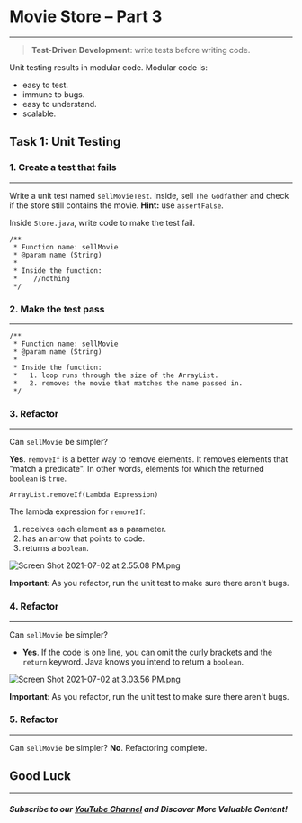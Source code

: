 # Movie Store – Part 3
----

> **Test-Driven Development**: write tests before writing code.

Unit testing results in modular code. Modular code is:
- easy to test.
- immune to bugs.
- easy to understand.
- scalable.

## Task 1: Unit Testing

### 1. Create a test that fails
----
Write a unit test named `sellMovieTest`. Inside, sell `The Godfather` and check if the store still contains the movie.  **Hint:** use `assertFalse`.


Inside `Store.java`, write code to make the test fail.

    /**
     * Function name: sellMovie
     * @param name (String)
     * 
     * Inside the function:
     *    //nothing
     */

### 2. Make the test pass
------


    /**
     * Function name: sellMovie
     * @param name (String)
     * 
     * Inside the function:
     *   1. loop runs through the size of the ArrayList.
     *   2. removes the movie that matches the name passed in. 
     */


### 3. Refactor
-----
Can `sellMovie` be simpler?

**Yes**. `removeIf` is a better way to remove elements. It removes elements that "match a predicate". In other words, elements for which the returned `boolean` is `true`.

```
ArrayList.removeIf(Lambda Expression)
```
The lambda expression for `removeIf`:
1. receives each element as a parameter.
2. has an arrow that points to code.
3. returns a `boolean`.

![Screen Shot 2021-07-02 at 2.55.08 PM.png](https://firebasestorage.googleapis.com/v0/b/learnthepart-75aed.appspot.com/o/images%2F27c71cdb-a45e-4e7d-93dc-9463e1971f06?alt=media&token=edaa2b50-650c-409b-8c3b-239f841b7e6b)

**Important**: As you refactor, run the unit test to make sure there aren't bugs.


### 4. Refactor
-----

Can `sellMovie` be simpler? 

   - **Yes**. If the code is one line, you can omit the curly brackets and the `return` keyword. Java knows you intend to return a `boolean`.

![Screen Shot 2021-07-02 at 3.03.56 PM.png](https://firebasestorage.googleapis.com/v0/b/learnthepart-75aed.appspot.com/o/images%2F1b2d2073-fe15-4b11-9ce7-3fcd4ba7a5fe?alt=media&token=1f044262-dbb1-4442-bf15-55d56162a4ae)

**Important**: As you refactor, run the unit test to make sure there aren't bugs.

### 5. Refactor
-----

Can `sellMovie` be simpler?  **No**. Refactoring complete.

## Good Luck
--------
##### Subscribe to our [YouTube Channel](https://www.youtube.com/@RayanSlim087?sub_confirmation=1) and Discover More Valuable Content!